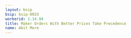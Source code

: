 ```yaml
---
layout: bsip
bsip: bsip-0033
workerid: 1.14.94
title: Maker Orders With Better Prices Take Precedence
name: Abit More
---
```

